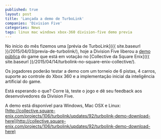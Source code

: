 ```yaml
---
published: true
layout: post
title: 'Lançada a demo de TurboLink'
companies: 'Division Five'
categories: News
tags: linux mac windows xbox-360 division-five demo previa
---
```

No início do mês fizemos uma [prévia de TurboLink]({{ site.baseurl }}/2015/04/03/previa-de-turbolink/), hoje a Division Five liberou a [demo pública](http://collective.square-enix.com/projects/106/turbolink/updates/92/turbolink-demo-download-here) do game que está em votação no [Collective da Square Enix]({{ site.baseurl }}/2015/04/14/turbolink-no-square-enix-collective/).

Os jogadores poderão testar a demo com um torneio de 6 pistas, 4 carros, suporte ao controle do Xbox 360 e a implementação inicial da inteligência artificial do game.

Está esperando o que? Corre lá, teste o jogo e dê seu feedback aos desenvolvedores da Division Five.

A demo está disponível para Windows, Mac OSX e Linux: [http://collective.square-enix.com/projects/106/turbolink/updates/92/turbolink-demo-download-here](http://collective.square-enix.com/projects/106/turbolink/updates/92/turbolink-demo-download-here)
